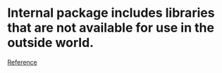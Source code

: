 # Internal package includes libraries that are not available for use in the outside world.

[Reference](https://github.com/golang-standards/project-layout/tree/master/pkg)